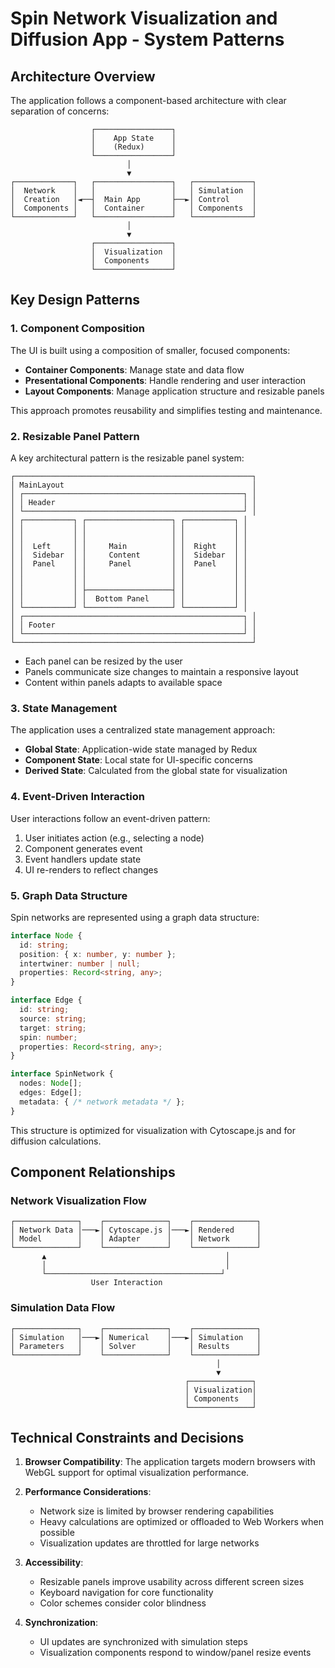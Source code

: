 # Spin Network Visualization and Diffusion App - System Patterns

## Architecture Overview

The application follows a component-based architecture with clear separation of concerns:

```
                  ┌─────────────────┐
                  │    App State    │
                  │    (Redux)      │
                  └─────────────────┘
                          │
                          ▼
┌─────────────┐   ┌─────────────────┐   ┌─────────────┐
│  Network    │   │                 │   │ Simulation  │
│  Creation   │◄──┤  Main App       ├──►│ Control     │
│  Components │   │  Container      │   │ Components  │
└─────────────┘   └─────────────────┘   └─────────────┘
                          │
                          ▼
                  ┌─────────────────┐
                  │  Visualization  │
                  │  Components     │
                  └─────────────────┘
```

## Key Design Patterns

### 1. Component Composition

The UI is built using a composition of smaller, focused components:

- **Container Components**: Manage state and data flow
- **Presentational Components**: Handle rendering and user interaction
- **Layout Components**: Manage application structure and resizable panels

This approach promotes reusability and simplifies testing and maintenance.

### 2. Resizable Panel Pattern

A key architectural pattern is the resizable panel system:

```
┌─────────────────────────────────────────────────────┐
│ MainLayout                                          │
│ ┌─────────────────────────────────────────────────┐ │
│ │ Header                                          │ │
│ └─────────────────────────────────────────────────┘ │
│ ┌───────────┐ ┌───────────────────┐ ┌───────────┐ │
│ │           │ │                   │ │           │ │
│ │           │ │                   │ │           │ │
│ │  Left     │ │     Main          │ │  Right    │ │
│ │  Sidebar  │ │     Content       │ │  Sidebar  │ │
│ │  Panel    │ │     Panel         │ │  Panel    │ │
│ │           │ │                   │ │           │ │
│ │           │ │                   │ │           │ │
│ │           │ ├───────────────────┤ │           │ │
│ │           │ │  Bottom Panel     │ │           │ │
│ └───────────┘ └───────────────────┘ └───────────┘ │
│ ┌─────────────────────────────────────────────────┐ │
│ │ Footer                                          │ │
│ └─────────────────────────────────────────────────┘ │
└─────────────────────────────────────────────────────┘
```

- Each panel can be resized by the user
- Panels communicate size changes to maintain a responsive layout
- Content within panels adapts to available space

### 3. State Management

The application uses a centralized state management approach:

- **Global State**: Application-wide state managed by Redux
- **Component State**: Local state for UI-specific concerns
- **Derived State**: Calculated from the global state for visualization

### 4. Event-Driven Interaction

User interactions follow an event-driven pattern:

1. User initiates action (e.g., selecting a node)
2. Component generates event
3. Event handlers update state
4. UI re-renders to reflect changes

### 5. Graph Data Structure

Spin networks are represented using a graph data structure:

```typescript
interface Node {
  id: string;
  position: { x: number, y: number };
  intertwiner: number | null;
  properties: Record<string, any>;
}

interface Edge {
  id: string;
  source: string;
  target: string;
  spin: number;
  properties: Record<string, any>;
}

interface SpinNetwork {
  nodes: Node[];
  edges: Edge[];
  metadata: { /* network metadata */ };
}
```

This structure is optimized for visualization with Cytoscape.js and for diffusion calculations.

## Component Relationships

### Network Visualization Flow

```
┌──────────────┐    ┌──────────────┐    ┌──────────────┐
│ Network Data │───►│ Cytoscape.js │───►│ Rendered     │
│ Model        │    │ Adapter      │    │ Network      │
└──────────────┘    └──────────────┘    └──────────────┘
       ▲                                        │
       │                                        │
       └───────────────────────────────────────┘
                  User Interaction
```

### Simulation Data Flow

```
┌──────────────┐    ┌──────────────┐    ┌──────────────┐
│ Simulation   │───►│ Numerical    │───►│ Simulation   │
│ Parameters   │    │ Solver       │    │ Results      │
└──────────────┘    └──────────────┘    └──────────────┘
                                              │
                                              ▼
                                       ┌──────────────┐
                                       │ Visualization│
                                       │ Components   │
                                       └──────────────┘
```

## Technical Constraints and Decisions

1. **Browser Compatibility**: The application targets modern browsers with WebGL support for optimal visualization performance.

2. **Performance Considerations**:
   - Network size is limited by browser rendering capabilities
   - Heavy calculations are optimized or offloaded to Web Workers when possible
   - Visualization updates are throttled for large networks

3. **Accessibility**:
   - Resizable panels improve usability across different screen sizes
   - Keyboard navigation for core functionality
   - Color schemes consider color blindness

4. **Synchronization**:
   - UI updates are synchronized with simulation steps
   - Visualization components respond to window/panel resize events
